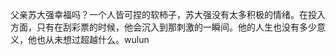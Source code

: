 父亲苏大强幸福吗？一个人皆可捏的软柿子，苏大强没有太多积极的情绪。在投入方面，只有在刮彩票的时候，他会沉入到那刺激的一瞬间。他的人生也没有多少意义，他也从未想过超越什么。wulun
<!--stackedit_data:
eyJoaXN0b3J5IjpbLTEwMzEwMDczOTksNDIxNTcwNDhdfQ==
-->